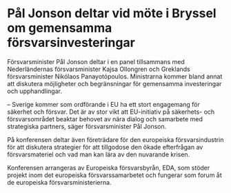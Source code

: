 # Pål Jonson deltar vid möte i Bryssel om gemensamma försvarsinvesteringar

Försvarsminister Pål Jonson deltar i en panel tillsammans med Nederländernas försvarsminister Kajsa Ollongren och Greklands försvarsminister Nikólaos Panayotópoulos. Ministrarna kommer bland annat att diskutera möjligheter och begränsningar för gemensamma investeringar och upphandlingar.

– Sverige kommer som ordförande i EU ha ett stort engagemang för säkerhet och försvar. Det är av stor vikt att EU-initiativ på säkerhets- och försvarsområdet beaktar behovet av nära dialog och samarbete med strategiska partners, säger försvarsminister Pål Jonson.

På konferensen deltar även företrädare för den europeiska försvarsindustrin för att diskutera strategier för att tillgodose den ökade efterfrågan av försvarsmateriel och vad man kan lära av den nuvarande krisen.

Konferensen arrangeras av Europeiska försvarsbyrån, EDA, som stöder projekt inom det europeiska försvarssamarbetet och fungerar som forum åt de europeiska försvarsministerierna.
